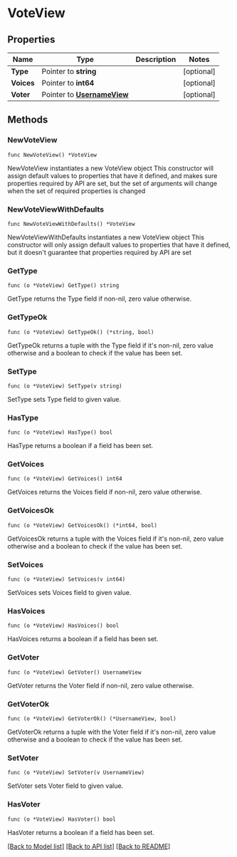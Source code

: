 # VoteView

## Properties

Name | Type | Description | Notes
------------ | ------------- | ------------- | -------------
**Type** | Pointer to **string** |  | [optional] 
**Voices** | Pointer to **int64** |  | [optional] 
**Voter** | Pointer to [**UsernameView**](UsernameView.md) |  | [optional] 

## Methods

### NewVoteView

`func NewVoteView() *VoteView`

NewVoteView instantiates a new VoteView object
This constructor will assign default values to properties that have it defined,
and makes sure properties required by API are set, but the set of arguments
will change when the set of required properties is changed

### NewVoteViewWithDefaults

`func NewVoteViewWithDefaults() *VoteView`

NewVoteViewWithDefaults instantiates a new VoteView object
This constructor will only assign default values to properties that have it defined,
but it doesn't guarantee that properties required by API are set

### GetType

`func (o *VoteView) GetType() string`

GetType returns the Type field if non-nil, zero value otherwise.

### GetTypeOk

`func (o *VoteView) GetTypeOk() (*string, bool)`

GetTypeOk returns a tuple with the Type field if it's non-nil, zero value otherwise
and a boolean to check if the value has been set.

### SetType

`func (o *VoteView) SetType(v string)`

SetType sets Type field to given value.

### HasType

`func (o *VoteView) HasType() bool`

HasType returns a boolean if a field has been set.

### GetVoices

`func (o *VoteView) GetVoices() int64`

GetVoices returns the Voices field if non-nil, zero value otherwise.

### GetVoicesOk

`func (o *VoteView) GetVoicesOk() (*int64, bool)`

GetVoicesOk returns a tuple with the Voices field if it's non-nil, zero value otherwise
and a boolean to check if the value has been set.

### SetVoices

`func (o *VoteView) SetVoices(v int64)`

SetVoices sets Voices field to given value.

### HasVoices

`func (o *VoteView) HasVoices() bool`

HasVoices returns a boolean if a field has been set.

### GetVoter

`func (o *VoteView) GetVoter() UsernameView`

GetVoter returns the Voter field if non-nil, zero value otherwise.

### GetVoterOk

`func (o *VoteView) GetVoterOk() (*UsernameView, bool)`

GetVoterOk returns a tuple with the Voter field if it's non-nil, zero value otherwise
and a boolean to check if the value has been set.

### SetVoter

`func (o *VoteView) SetVoter(v UsernameView)`

SetVoter sets Voter field to given value.

### HasVoter

`func (o *VoteView) HasVoter() bool`

HasVoter returns a boolean if a field has been set.


[[Back to Model list]](../README.md#documentation-for-models) [[Back to API list]](../README.md#documentation-for-api-endpoints) [[Back to README]](../README.md)



